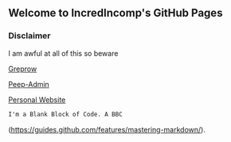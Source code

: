 ## Welcome to IncredIncomp's GitHub Pages



### Disclaimer

I am awful at all of this so beware

[Greprow](https://incredincomp.github.io/greprow/)

[Peep-Admin](https://www.github.com/incredincomp/peep-admin)

[Personal Website](http://incredincomp.com)
```markdown
I'm a Blank Block of Code. A BBC
```

(https://guides.github.com/features/mastering-markdown/).
